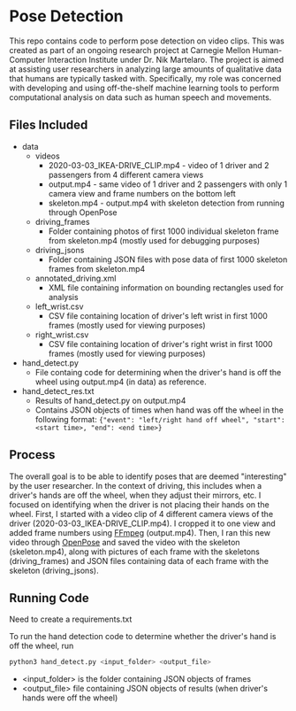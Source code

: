 # Pose Detection

This repo contains code to perform pose detection on video clips. This was created as part of an ongoing research project at Carnegie Mellon Human-Computer Interaction Institute under Dr. Nik Martelaro. The project is aimed at assisting user researchers in analyzing large amounts of qualitative data that humans are typically tasked with. Specifically, my role was concerned with developing and using off-the-shelf machine learning tools to perform computational analysis on data such as human speech and movements. 

## Files Included 
* data  
  * videos
    * 2020-03-03_IKEA-DRIVE_CLIP.mp4 - video of 1 driver and 2 passengers from 4 different camera views
    * output.mp4 - same video of 1 driver and 2 passengers with only 1 camera view and frame numbers on the bottom left
    * skeleton.mp4 - output.mp4 with skeleton detection from running through OpenPose
  * driving_frames
    * Folder containing photos of first 1000 individual skeleton frame from skeleton.mp4 (mostly used for debugging purposes)
  * driving_jsons
    * Folder containing JSON files with pose data of first 1000 skeleton frames from skeleton.mp4
  * annotated_driving.xml
    * XML file containing information on bounding rectangles used for analysis
  * left_wrist.csv
    * CSV file containing location of driver's left wrist in first 1000 frames (mostly used for viewing purposes)
  * right_wrist.csv
    * CSV file containing location of driver's right wrist in first 1000 frames (mostly used for viewing purposes)
* hand_detect.py
  * File containg code for determining when the driver's hand is off the wheel using output.mp4 (in data) as reference.
* hand_detect_res.txt
  * Results of hand_detect.py on output.mp4
  * Contains JSON objects of times when hand was off the wheel in the following format: ```{"event": "left/right hand off wheel", "start": <start time>, "end": <end time>}```


## Process
The overall goal is to be able to identify poses that are deemed "interesting" by the user researcher. In the context of driving, this includes when a driver's hands are off the wheel, when they adjust their mirrors, etc. I focused on identifying when the driver is not placing their hands on the wheel. First, I started with a video clip of 4 different camera views of the driver (2020-03-03_IKEA-DRIVE_CLIP.mp4). I cropped it to one view and added frame numbers using [FFmpeg](https://ffmpeg.org/) (output.mp4). Then, I ran this new video through [OpenPose](https://github.com/CMU-Perceptual-Computing-Lab/openpose) and saved the video with the skeleton (skeleton.mp4), along with pictures of each frame with the skeletons (driving_frames) and JSON files containing data of each frame with the skeleton (driving_jsons).


## Running Code
Need to create a requirements.txt 

To run the hand detection code to determine whether the driver's hand is off the wheel, run
```bash
python3 hand_detect.py <input_folder> <output_file>
```
* <input_folder> is the folder containing JSON objects of frames
* <output_file> file containing JSON objects of results (when driver's hands were off the wheel)
